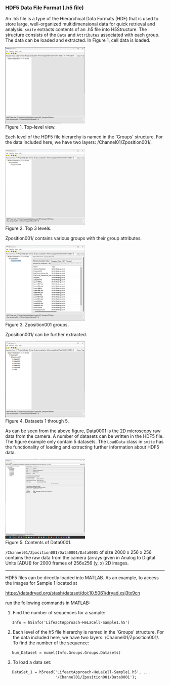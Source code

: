 ### HDF5 Data File Format (.h5 file)

An .h5 file is a type of the Hierarchical Data Formats (HDF) that is
used to store large, well-organized multidimensional data for quick
retrieval and analysis. `smite` extracts contents of an .h5 file into
H5Structure. The structure consists of the `Data` and `Attributes`
associated with each group. The data can be loaded and extracted. In
Figure 1, cell data is loaded.

<IMG SRC="H1.png" WIDTH=50% HEIGHT=50%><BR>Figure 1. Top-level view.

Each level of the HDF5 file hierarchy is named in the 'Groups'
structure. For the data included here, we have two layers:
/Channel01/Zposition001/.

<IMG SRC="H2.png" WIDTH=50% HEIGHT=50%><BR>Figure 2. Top 3 levels.

Zposition001/ contains various groups with their group attributes.

<IMG SRC="H3.png" WIDTH=50% HEIGHT=50%><BR>Figure 3. Zposition001 groups.

Zposition001/ can be further extracted.

<IMG SRC="H4.png" WIDTH=50% HEIGHT=50%><BR>Figure 4. Datasets 1 through 5.

As can be seen from the above figure, Data0001 is the 2D microscopy raw
data from the camera. A number of datasets can be written in the HDF5
file. The figure example only contain 5 datasets. The `LoadData` class in
`smite` has the functionality of loading and extracting further information
about HDF5 data.

<IMG SRC="H5.png" WIDTH=50% HEIGHT=50%><BR>Figure 5. Contents of Data0001.

`/Channel01/Zposition001/Data0001/Data0001` of size 2000 x 256 x 256
contains the raw data from the camera (arrays given in Analog to Digital Units
[ADU]) for 2000 frames of 256x256 (y, x) 2D images.

---

HDF5 files can be directly loaded into MATLAB.  As an example, to
access the images for Sample 1 located at

   https://datadryad.org/stash/dataset/doi:10.5061/dryad.xsj3tx9cn

run the following commands in MATLAB:

1) Find the number of sequences for a sample:  
```
   Info = h5info('LifeactApproach-HeLaCell-Sample1.h5')
```

2) Each level of the h5 file hierarchy is named in the 'Groups' structure.
For the data included here, we have two layers: /Channel01/Zposition001/.
To find the number of the sequence:
```
   Num_Dataset = numel(Info.Groups.Groups.Datasets)
```

3) To load a data set:
```
   DataSet_1 = h5read('LifeactApproach-HeLaCell-Sample1.h5', ...
                      '/Channel01/Zposition001/Data0001');
```
